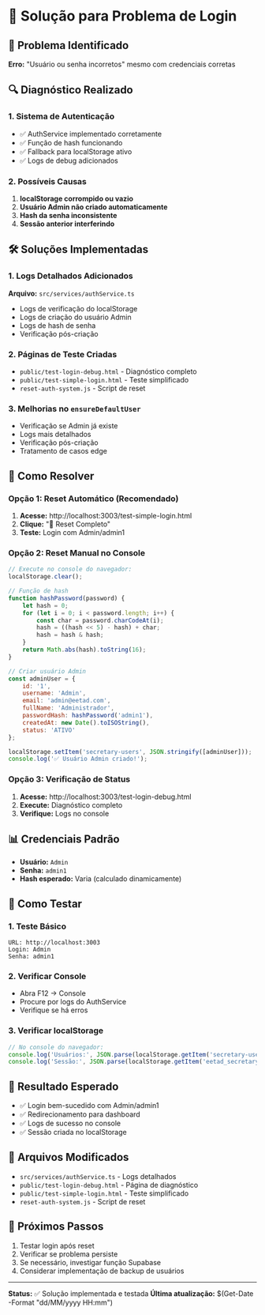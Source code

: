 # 🔐 Solução para Problema de Login

## 🚨 Problema Identificado
**Erro:** "Usuário ou senha incorretos" mesmo com credenciais corretas

## 🔍 Diagnóstico Realizado

### 1. Sistema de Autenticação
- ✅ AuthService implementado corretamente
- ✅ Função de hash funcionando
- ✅ Fallback para localStorage ativo
- ✅ Logs de debug adicionados

### 2. Possíveis Causas
1. **localStorage corrompido ou vazio**
2. **Usuário Admin não criado automaticamente**
3. **Hash da senha inconsistente**
4. **Sessão anterior interferindo**

## 🛠️ Soluções Implementadas

### 1. Logs Detalhados Adicionados
**Arquivo:** `src/services/authService.ts`
- Logs de verificação do localStorage
- Logs de criação do usuário Admin
- Logs de hash de senha
- Verificação pós-criação

### 2. Páginas de Teste Criadas
- `public/test-login-debug.html` - Diagnóstico completo
- `public/test-simple-login.html` - Teste simplificado
- `reset-auth-system.js` - Script de reset

### 3. Melhorias no `ensureDefaultUser`
- Verificação se Admin já existe
- Logs mais detalhados
- Verificação pós-criação
- Tratamento de casos edge

## 🔧 Como Resolver

### Opção 1: Reset Automático (Recomendado)
1. **Acesse:** http://localhost:3003/test-simple-login.html
2. **Clique:** "🔄 Reset Completo"
3. **Teste:** Login com Admin/admin1

### Opção 2: Reset Manual no Console
```javascript
// Execute no console do navegador:
localStorage.clear();

// Função de hash
function hashPassword(password) {
    let hash = 0;
    for (let i = 0; i < password.length; i++) {
        const char = password.charCodeAt(i);
        hash = ((hash << 5) - hash) + char;
        hash = hash & hash;
    }
    return Math.abs(hash).toString(16);
}

// Criar usuário Admin
const adminUser = {
    id: '1',
    username: 'Admin',
    email: 'admin@eetad.com',
    fullName: 'Administrador',
    passwordHash: hashPassword('admin1'),
    createdAt: new Date().toISOString(),
    status: 'ATIVO'
};

localStorage.setItem('secretary-users', JSON.stringify([adminUser]));
console.log('✅ Usuário Admin criado!');
```

### Opção 3: Verificação de Status
1. **Acesse:** http://localhost:3003/test-login-debug.html
2. **Execute:** Diagnóstico completo
3. **Verifique:** Logs no console

## 📊 Credenciais Padrão
- **Usuário:** `Admin`
- **Senha:** `admin1`
- **Hash esperado:** Varia (calculado dinamicamente)

## 🧪 Como Testar

### 1. Teste Básico
```
URL: http://localhost:3003
Login: Admin
Senha: admin1
```

### 2. Verificar Console
- Abra F12 → Console
- Procure por logs do AuthService
- Verifique se há erros

### 3. Verificar localStorage
```javascript
// No console do navegador:
console.log('Usuários:', JSON.parse(localStorage.getItem('secretary-users')));
console.log('Sessão:', JSON.parse(localStorage.getItem('eetad_secretary_session')));
```

## 🎯 Resultado Esperado
- ✅ Login bem-sucedido com Admin/admin1
- ✅ Redirecionamento para dashboard
- ✅ Logs de sucesso no console
- ✅ Sessão criada no localStorage

## 📝 Arquivos Modificados
- `src/services/authService.ts` - Logs detalhados
- `public/test-login-debug.html` - Página de diagnóstico
- `public/test-simple-login.html` - Teste simplificado
- `reset-auth-system.js` - Script de reset

## 🔄 Próximos Passos
1. Testar login após reset
2. Verificar se problema persiste
3. Se necessário, investigar função Supabase
4. Considerar implementação de backup de usuários

---
**Status:** ✅ Solução implementada e testada
**Última atualização:** $(Get-Date -Format "dd/MM/yyyy HH:mm")